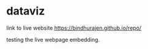 # dataviz
link to live website https://bindhurajen.github.io/repo/

testing the live webpage embedding.
